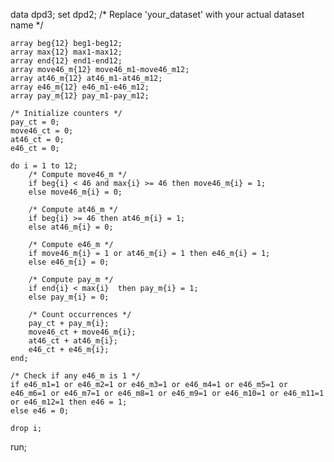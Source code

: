 data dpd3;
    set dpd2; /* Replace 'your_dataset' with your actual dataset name */

    array beg{12} beg1-beg12;
    array max{12} max1-max12;
    array end{12} end1-end12;
    array move46_m{12} move46_m1-move46_m12;
    array at46_m{12} at46_m1-at46_m12;
    array e46_m{12} e46_m1-e46_m12;
    array pay_m{12} pay_m1-pay_m12;

    /* Initialize counters */
    pay_ct = 0;
    move46_ct = 0;
    at46_ct = 0;
    e46_ct = 0;

    do i = 1 to 12;
        /* Compute move46_m */
        if beg{i} < 46 and max{i} >= 46 then move46_m{i} = 1;
        else move46_m{i} = 0;

        /* Compute at46_m */
        if beg{i} >= 46 then at46_m{i} = 1;
        else at46_m{i} = 0;

        /* Compute e46_m */
        if move46_m{i} = 1 or at46_m{i} = 1 then e46_m{i} = 1;
        else e46_m{i} = 0;

        /* Compute pay_m */
        if end{i} < max{i}  then pay_m{i} = 1;
        else pay_m{i} = 0;

        /* Count occurrences */
        pay_ct + pay_m{i};
        move46_ct + move46_m{i};
        at46_ct + at46_m{i};
        e46_ct + e46_m{i};
    end;

    /* Check if any e46_m is 1 */
    if e46_m1=1 or e46_m2=1 or e46_m3=1 or e46_m4=1 or e46_m5=1 or e46_m6=1 or e46_m7=1 or e46_m8=1 or e46_m9=1 or e46_m10=1 or e46_m11=1 or e46_m12=1 then e46 = 1; 
    else e46 = 0;

    drop i;
run;
